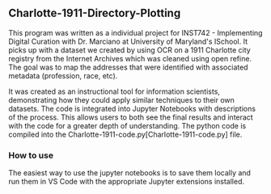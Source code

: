 ## Charlotte-1911-Directory-Plotting

This program was written as a individual project for INST742 - Implementing Digital Curation with Dr. Marciano at University of Maryland's ISchool. It picks up with a dataset we created by using OCR on a 1911 Charlotte city registry from the Internet Archives which was cleaned using open refine. The goal was to map the addresses that were identified with associated metadata (profession, race, etc).

It was created as an instructional tool for information scientists, demonstrating how they could apply similar techniques to their own datasets.  The code is integrated into Jupyter Notebooks with descriptions of the process.  This allows users to both see the final results and interact with the code for a greater depth of understanding. The python code is compiled into the Charlotte-1911-code.py[Charlotte-1911-code.py] file.

### How to use
The easiest way to use the jupyter notebooks is to save them locally and run them in VS Code with the appropriate Jupyter extensions installed.
